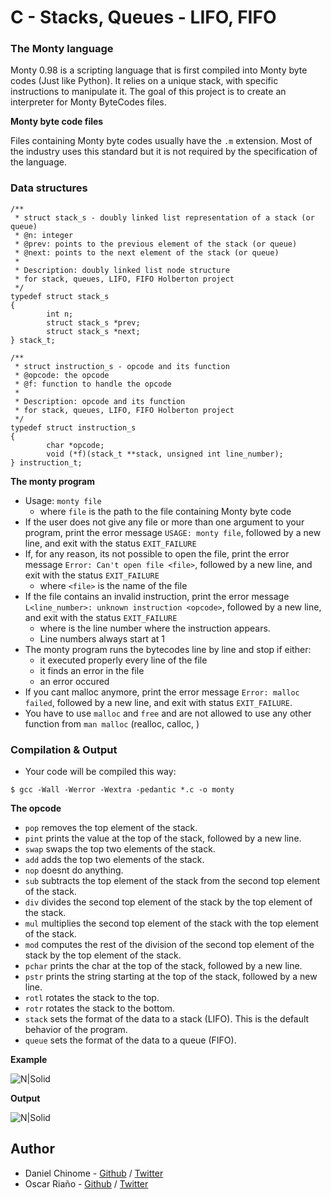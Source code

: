 # C - Stacks, Queues - LIFO, FIFO

### The Monty language

Monty 0.98 is a scripting language that is first compiled into Monty byte codes (Just like Python). It relies on a unique stack, with specific instructions to manipulate it. The goal of this project is to create an interpreter for Monty ByteCodes files.

**Monty byte code files**

Files containing Monty byte codes usually have the  `.m`  extension. Most of the industry uses this standard but it is not required by the specification of the language.
### Data structures
```
/**
 * struct stack_s - doubly linked list representation of a stack (or queue)
 * @n: integer
 * @prev: points to the previous element of the stack (or queue)
 * @next: points to the next element of the stack (or queue)
 *
 * Description: doubly linked list node structure
 * for stack, queues, LIFO, FIFO Holberton project
 */
typedef struct stack_s
{
        int n;
        struct stack_s *prev;
        struct stack_s *next;
} stack_t;

```

```
/**
 * struct instruction_s - opcode and its function
 * @opcode: the opcode
 * @f: function to handle the opcode
 *
 * Description: opcode and its function
 * for stack, queues, LIFO, FIFO Holberton project
 */
typedef struct instruction_s
{
        char *opcode;
        void (*f)(stack_t **stack, unsigned int line_number);
} instruction_t;
```
**The monty program**

-   Usage:  `monty file`
    -   where  `file`  is the path to the file containing Monty byte code
-   If the user does not give any file or more than one argument to your program, print the error message  `USAGE: monty file`, followed by a new line, and exit with the status  `EXIT_FAILURE`
-   If, for any reason, its not possible to open the file, print the error message  `Error: Can't open file <file>`, followed by a new line, and exit with the status  `EXIT_FAILURE`
    -   where  `<file>`  is the name of the file
-   If the file contains an invalid instruction, print the error message  `L<line_number>: unknown instruction <opcode>`, followed by a new line, and exit with the status  `EXIT_FAILURE`
    -   where  is the line number where the instruction appears.
    -   Line numbers always start at 1
-   The monty program runs the bytecodes line by line and stop if either:
    -   it executed properly every line of the file
    -   it finds an error in the file
    -   an error occured
-   If you cant malloc anymore, print the error message  `Error: malloc failed`, followed by a new line, and exit with status  `EXIT_FAILURE`.
-   You have to use  `malloc`  and  `free`  and are not allowed to use any other function from  `man malloc`  (realloc, calloc, )
### Compilation & Output

-   Your code will be compiled this way:

```
$ gcc -Wall -Werror -Wextra -pedantic *.c -o monty
```
**The opcode**
-  `pop` removes the top element of the stack.
-  `pint` prints the value at the top of the stack, followed by a new line.
-  `swap` swaps the top two elements of the stack.
-  `add` adds the top two elements of the stack.
-  `nop` doesnt do anything.
-  `sub` subtracts the top element of the stack from the second top element of the stack.
- `div` divides the second top element of the stack by the top element of the stack.
-  `mul` multiplies the second top element of the stack with the top element of the stack.
-  `mod` computes the rest of the division of the second top element of the stack by the top element of the stack.
-  `pchar` prints the char at the top of the stack, followed by a new line.
-  `pstr` prints the string starting at the top of the stack, followed by a new line.
-  `rotl` rotates the stack to the top.
-  `rotr` rotates the stack to the bottom.
-  `stack` sets the format of the data to a stack (LIFO). This is the default behavior of the program.
-  `queue` sets the format of the data to a queue (FIFO).

**Example**

![N|Solid](https://i.ibb.co/b3CGshH/Captura.png)

**Output**

![N|Solid](https://i.ibb.co/yn90W5b/Captura.png)

## Author
- Daniel Chinome - [Github](https://github.com/danielcinome) / [Twitter](https://twitter.com/DanielChinome)
- Oscar Riaño -  [Github](https://github.com/OscarDRT/) / [Twitter](https://twitter.com/Oscar__RT)

